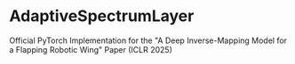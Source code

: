 # AdaptiveSpectrumLayer
Official PyTorch Implementation for the "A Deep Inverse-Mapping Model for a Flapping Robotic Wing" Paper (ICLR 2025)


